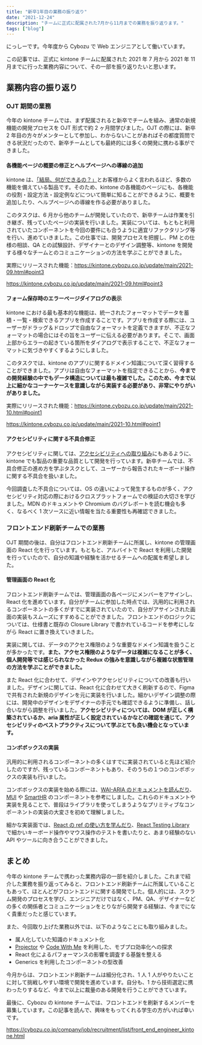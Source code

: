 ```yaml
---
title: "新卒1年目の業務の振り返り"
date: "2021-12-24"
description: "チームに正式に配属された7月から11月までの業務を振り返ります。"
tags: ["blog"]
---
```


にっしーです。今年度から Cybozu で Web エンジニアとして働いています。

この記事では、正式に kintone チームに配属された 2021 年 7 月から 2021 年 11 月までに行った業務内容について、その一部を振り返りたいと思います。

## 業務内容の振り返り

### OJT 期間の業務

今年の kintone チームでは、まず配属されると新卒でチームを組み、通常の新規機能の開発プロセスを OJT 形式で約 2 ヶ月間学びました。OJT の際には、新卒 2 年目の方々がメンターとして参加し、わからないことがあればその都度質問できる状況だったので、新卒チームとしても最終的には多くの開発に携わる事ができました。

#### 各機能ページの概要の修正とヘルプページへの導線の追加

kintone は、[「結局、何ができるの？」](https://kintone.cybozu.co.jp/myrecipe/)とお客様からよく言われるほど、多数の機能を備えている製品です。そのため、kintone の各機能のページにも、各機能の役割・設定方法・設定例などについて簡単に知ることができるように、概要を追加したり、ヘルプページへの導線を作る必要がありました。

このタスクは、6 月から他のチームが開発していたので、新卒チームは作業を引き継ぎ、残っていたページの実装を行いました。実装については、もともと利用されていたコンポーネントを今回の要件にも合うように適宜リファクタリング等を行い、進めていきました。この仕事では、開発プロセスを把握し、PM との仕様の相談、QA との試験設計、デザイナーとのデザイン調整等、kintone を開発する様々なチームとのコミュニケーションの方法を学ぶことができました。

実際にリリースされた機能：https://kintone.cybozu.co.jp/update/main/2021-09.html#point3

https://kintone.cybozu.co.jp/update/main/2021-09.html#point3

#### フォーム保存時のエラーページダイアログの表示

kintone における最も基本的な機能は、統一されたフォーマットでデータを蓄積・一覧・検索できるアプリを作成することです。アプリを作成する際には、ユーザーがドラッグ＆ドロップで自由なフォーマットを定義できますが、不正なフォーマットの場合にはその旨をユーザーに伝える必要があります。そこで、画面上部からエラーの起きている箇所をダイアログで表示することで、不正なフォーマットに気づきやすくするようにしました。

このタスクでは、kintone のアプリに関するドメイン知識について深く習得することができました。アプリは自由なフォーマットを指定できることから、**今までの開発経験の中でもデータ構造については最も複雑でした。このため、今まで以上に細かなコーナーケースを意識しながら実装する必要があり、非常にやりがいがありました。**

実際にリリースされた機能：https://kintone.cybozu.co.jp/update/main/2021-10.html#point1

https://kintone.cybozu.co.jp/update/main/2021-10.html#point1

#### アクセシビリティに関する不具合修正

アクセシビリティに関しては、[アクセシビリティへの取り組み](https://cybozu.co.jp/efforts/accessibility/)にもあるように、kintone でも製品の重要な品質として開発を行っています。新卒チームでは、不具合修正の進め方を学ぶタスクとして、ユーザーから報告されたキーボード操作に関する不具合を扱いました。

今回調査した不具合については、OS の違いによって発生するものが多く、アクセシビリティ対応の際におけるクロスプラットフォームでの検証の大切さを学びました。MDN のドキュメントや Chromium のバグレポートを読む機会も多く、なるべく 1 次ソースに近い情報を当たる重要性も再確認できました。

### フロントエンド刷新チームでの業務

OJT 期間の後は、自分はフロントエンド刷新チームに所属し、kintone の管理画面の React 化を行っています。もともと、アルバイトで React を利用した開発を行っていたので、自分の知識や経験を活かせるチームへの配属を希望しました。

#### 管理画面の React 化

フロントエンド刷新チームでは、管理画面の各ページにメンバーをアサインし、React 化を進めています。自分がチームに参加した時点では、汎用的に利用されるコンポーネントの多くがすでに実装されていたので、自分がアサインされた画面の実装もスムーズにすすめることができました。フロントエンドのロジックについては、仕様書と既存の Closure Library で書かれているコードを参考にしながら React に置き換えていきました。

実装に関しては、データのアクセス権限のような重要なドメイン知識を扱うことが多かったです。**また、アクセス権限のようなデータは複雑になることが多く、個人開発等では感じられなかった Redux の強みを意識しながら複雑な状態管理の方法を学ぶことができました。**

また React 化に合わせて、デザインやアクセシビリティについての改善も行いました。デザインに関しては、React 化に合わせて大きく刷新するので、Figma で共有された新規のデザインを元に実装を行いました。細かいデザイン調整の際には、開発中のデザインをデザイナーの手元でも確認できるように準備し、話し合いながら調整を行いました。**アクセシビリティについては、DOM が正しく構築されているか、aria 属性が正しく設定されているかなどの確認を通じて、アクセシビリティのベストプラクティスについて学ぶとても良い機会となっています。**

#### コンボボックスの実装

汎用的に利用されるコンポーネントの多くはすでに実装されていると先ほど紹介したのですが、残っているコンポーネントもあり、そのうちの１つのコンボボックスの実装も行いました。

コンボボックスの実装を始める際には、[WAI-ARIA のドキュメントを読んだり](https://zenn.dev/nissy_dev/scraps/2c50f2db545d7a)、[MUI](https://mui.com/components/autocomplete/#main-content) や [SmartHR](https://smarthr-ui.netlify.app/?path=/story/combobox--single) のコンポーネントを参考にしました。これらのドキュメントや実装を見ることで、普段はライブラリを使ってしまうようなプリミティブなコンポーネントの実装の大変さを初めて理解しました。

細かな実装面では、[React の ref の使い方を学んだり](https://zenn.dev/nissy_dev/scraps/a963878c06b272)、[React Testing Library](https://testing-library.com/) で細かいキーボード操作やマウス操作のテストを書いたりと、あまり経験のない API やツールに向き合うことができました。

## まとめ

今年の kintone チームで携わった業務内容の一部を紹介しました。これまで紹介した業務を振り返ってみると、フロントエンド刷新チームに所属していることもあって、ほとんどがフロントエンドに関する開発でした。個人的には、スクラム開発のプロセスを学び、エンジニアだけではなく、PM、QA、デザイナーなどの多くの関係者とコミュニケーションをとりながら開発する経験は、今までになく貴重だったと感じています。

また、今回取り上げた業務以外では、以下のようなことにも取り組みました。

- 属人化していた知識のドキュメント化
- [Projector](https://lp.jetbrains.com/projector/) や [Code With Me](https://www.jetbrains.com/code-with-me/) を利用した、モブプロ効率化への探求
- React 化によるパフォーマンスの影響を調査する基盤を整える
- Generics を利用したコンポーネントの型改善

今月からは、フロントエンド刷新チームは細分化され、1 人 1 人がやりたいことに対して挑戦しやすい環境で開発を進めています。自分も、1 から技術選定に携わったりするなど、今まで以上に裁量のある開発を行うことができています。

最後に、Cybozu の kintone チームでは、フロントエンドを刷新するメンバーを募集しています。この記事を読んで、興味をもってくれる学生の方がいれば幸いです。

https://cybozu.co.jp/company/job/recruitment/list/front_end_engineer_kintone.html
